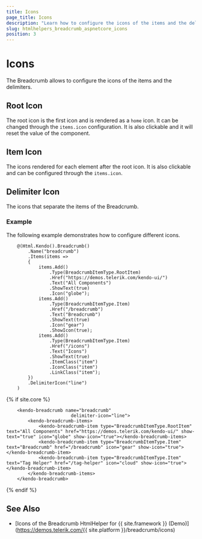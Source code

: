 ```yaml
---
title: Icons
page_title: Icons
description: "Learn how to configure the icons of the items and the delimiters of the widget."
slug: htmlhelpers_breadcrumb_aspnetcore_icons
position: 3
---
```


# Icons

The Breadcrumb allows to configure the icons of the items and the delimiters.

## Root Icon

The root icon is the first icon and is rendered as a `home` icon. It can be changed through the `items.icon` configuration. It is also clickable and it will reset the value of the component.

## Item Icon

The icons rendered for each element after the root icon. It is also clickable and can be configured through the `items.icon`.

## Delimiter Icon

The icons that separate the items of the Breadcrumb. 

### Example

The following example demonstrates how to configure different icons.

```HtmlHelper
    @(Html.Kendo().Breadcrumb()
        .Name("breadcrumb")
        .Items(items =>
        {
            items.Add()
                .Type(BreadcrumbItemType.RootItem)
                .Href("https://demos.telerik.com/kendo-ui/")
                .Text("All Components")
                .ShowText(true)
                .Icon("globe");
            items.Add()
                .Type(BreadcrumbItemType.Item)
                .Href("/breadcrumb")
                .Text("Breadcrumb")
                .ShowText(true)
                .Icon("gear")
                .ShowIcon(true);
            items.Add()
                .Type(BreadcrumbItemType.Item)
                .Href("/icons")
                .Text("Icons")
                .ShowText(true)
                .ItemClass("item")
                .IconClass("item")
                .LinkClass("item");
        })
        .DelimiterIcon("line")
    )
```
{% if site.core %}
```TagHelper
    <kendo-breadcrumb name="breadcrumb"
                        delimiter-icon="line">
        <kendo-breadcrumb-items>
            <kendo-breadcrumb-item type="BreadcrumbItemType.RootItem" text="All Components" href="https://demos.telerik.com/kendo-ui/" show-text="true" icon="globe" show-icon="true"></kendo-breadcrumb-items>
            <kendo-breadcrumb-item type="BreadcrumbItemType.Item" text="Breadcrumb" href="/breadcrumb" icon="gear" show-icon="true"></kendo-breadcrumb-item>
            <kendo-breadcrumb-item type="BreadcrumbItemType.Item" text="Tag Helper" href="/tag-helper" icon="cloud" show-icon="true"></kendo-breadcrumb-item>
        </kendo-breadcrumb-items>
    </kendo-breadcrumb>
```
{% endif %}

## See Also

* [Icons of the Breadcrumb HtmlHelper for {{ site.framework }} (Demo)](https://demos.telerik.com/{{ site.platform }}/breadcrumb/icons)
